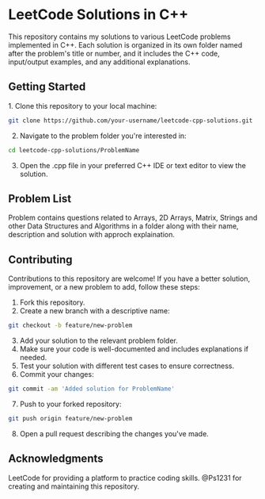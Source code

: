 # LeetCode Solutions in C++
This repository contains my solutions to various LeetCode problems implemented in C++. Each solution is organized in its own folder named after the problem's title or number, and it includes the C++ code, input/output examples, and any additional explanations.

<h2>Getting Started</h2>
1. Clone this repository to your local machine:

```bash
git clone https://github.com/your-username/leetcode-cpp-solutions.git
```

2. Navigate to the problem folder you're interested in:
```bash
cd leetcode-cpp-solutions/ProblemName
```

3. Open the .cpp file in your preferred C++ IDE or text editor to view the solution.


<h2>Problem List</h2>
Problem contains questions related to Arrays, 2D Arrays, Matrix, Strings and other Data Structures and Algorithms in a folder along with their name, description and solution with approch explaination.


<h2>Contributing</h2>
Contributions to this repository are welcome! If you have a better solution, improvement, or a new problem to add, follow these steps:

1. Fork this repository.
2. Create a new branch with a descriptive name:
```bash
git checkout -b feature/new-problem
```

3. Add your solution to the relevant problem folder.
4. Make sure your code is well-documented and includes explanations if needed.
5. Test your solution with different test cases to ensure correctness.
6. Commit your changes:
```bash
git commit -am 'Added solution for ProblemName'
```

7. Push to your forked repository:
```bash
git push origin feature/new-problem
```

8. Open a pull request describing the changes you've made.


<h2>Acknowledgments</h2>
LeetCode for providing a platform to practice coding skills.
@Ps1231 for creating and maintaining this repository.

